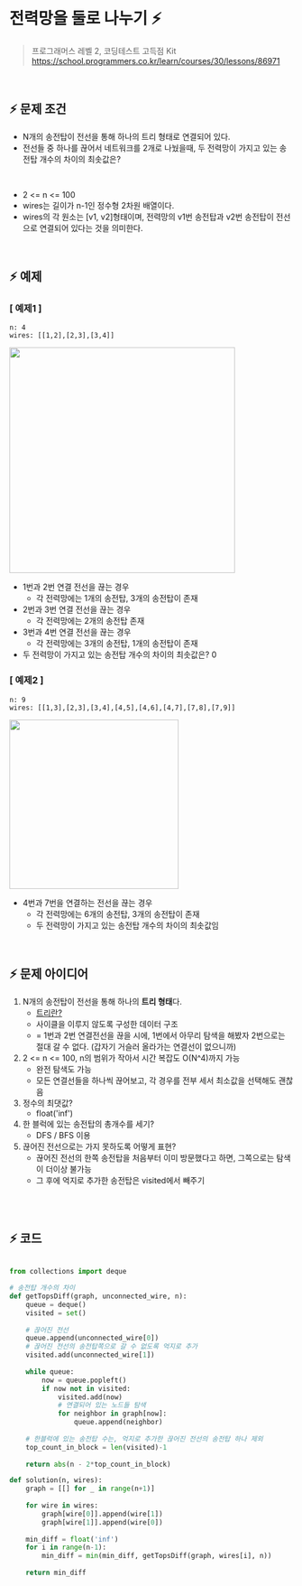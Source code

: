 # 전력망을 둘로 나누기 ⚡️
> 프로그래머스 레벨 2, 코딩테스트 고득점 Kit <br>
> https://school.programmers.co.kr/learn/courses/30/lessons/86971


<br>

## ⚡️ 문제 조건
- N개의 송전탑이 전선을 통해 하나의 트리 형태로 연결되어 있다.
- 전선들 중 하나를 끊어서 네트워크를 2개로 나눴을때, 두 전력망이 가지고 있는 송전탑 개수의 차이의 최솟값은?

<br>

- 2 <= n <= 100
- wires는 길이가 n-1인 정수형 2차원 배열이다.
- wires의 각 원소는 [v1, v2]형태이며, 전력망의 v1번 송전탑과 v2번 송전탑이 전선으로 연결되어 있다는 것을 의미한다.

<br>

## ⚡️ 예제

### [ 예제1 ]
```
n: 4
wires: [[1,2],[2,3],[3,4]]	
```
<img src ="https://github.com/mangdo/Algorithm/assets/70243735/7467ab72-1965-4d0f-b769-2449322a7783" width = "400px">


- 1번과 2번 연결 전선을 끊는 경우
    - 각 전력망에는 1개의 송전탑, 3개의 송전탑이 존재
- 2번과 3번 연결 전선을 끊는 경우
    - 각 전력망에는 2개의 송전탑 존재
- 3번과 4번 연결 전선을 끊는 경우
    - 각 전력망에는 3개의 송전탑, 1개의 송전탑이 존재
- 두 전력망이 가지고 있는 송전탑 개수의 차이의 최솟값은? 0


### [ 예제2 ]
```
n: 9
wires: [[1,3],[2,3],[3,4],[4,5],[4,6],[4,7],[7,8],[7,9]]
```

<img src ="https://github.com/mangdo/Algorithm/assets/70243735/6ceb4f0a-8944-4fa8-b626-61f705c07d81" width="300px">


- 4번과 7번을 연결하는 전선을 끊는 경우
    - 각 전력망에는 6개의 송전탑, 3개의 송전탑이 존재
    - 두 전력망이 가지고 있는 송전탑 개수의 차이의 최솟값임


<br>

## ⚡️ 문제 아이디어
1. N개의 송전탑이 전선을 통해 하나의 **트리 형태**다.
    - [트리란?](https://github.com/mangdo/TIL/blob/main/DataStructure/binaryTree.md#-%ED%8A%B8%EB%A6%AC)
    - 사이클을 이루지 않도록 구성한 데이터 구조
    - = 1번과 2번 연결전선을 끊을 시에, 1번에서 아무리 탐색을 해봤자 2번으로는 절대 갈 수 없다. (갑자기 거슬러 올라가는 연결선이 없으니까)
2. 2 <= n <= 100, n의 범위가 작아서 시간 복잡도 O(N^4)까지 가능
    - 완전 탐색도 가능
    - 모든 연결선들을 하나씩 끊어보고, 각 경우를 전부 세서 최소값을 선택해도 괜찮음
3. 정수의 최댓값?
    - float('inf')
4. 한 블럭에 있는 송전탑의 총개수를 세기?
    - DFS / BFS 이용
5. 끊어진 전선으로는 가지 못하도록 어떻게 표현?
    - 끊어진 전선의 한쪽 송전탑을 처음부터 이미 방문했다고 하면, 그쪽으로는 탐색이 더이상 불가능
    - 그 후에 억지로 추가한 송전탑은 visited에서 빼주기

<br>
<br>

## ⚡️ 코드

```python

from collections import deque

# 송전탑 개수의 차이
def getTopsDiff(graph, unconnected_wire, n):
    queue = deque()
    visited = set()
    
    # 끊어진 전선
    queue.append(unconnected_wire[0])
    # 끊어진 전선의 송전탑쪽으로 갈 수 없도록 억지로 추가
    visited.add(unconnected_wire[1])
    
    while queue:
        now = queue.popleft()
        if now not in visited:
            visited.add(now)
            # 연결되어 있는 노드들 탐색
            for neighbor in graph[now]:
                queue.append(neighbor)
                    
    # 한블럭에 있는 송전탑 수는, 억지로 추가한 끊어진 전선의 송전탑 하나 제외
    top_count_in_block = len(visited)-1
    
    return abs(n - 2*top_count_in_block)

def solution(n, wires):
    graph = [[] for _ in range(n+1)]
    
    for wire in wires:
        graph[wire[0]].append(wire[1])
        graph[wire[1]].append(wire[0])
    
    min_diff = float('inf')
    for i in range(n-1):
        min_diff = min(min_diff, getTopsDiff(graph, wires[i], n))
    
    return min_diff
```